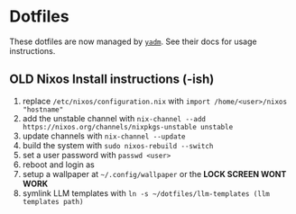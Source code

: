 # Dotfiles

These dotfiles are now managed by [`yadm`](https://yadm.io/). See their docs for usage instructions.

## OLD Nixos Install instructions (-ish)

1. replace `/etc/nixos/configuration.nix` with `import /home/<user>/nixos "hostname"`
1. add the unstable channel with `nix-channel --add https://nixos.org/channels/nixpkgs-unstable unstable`
1. update channels with `nix-channel --update`
1. build the system with `sudo nixos-rebuild --switch`
1. set a user password with `passwd <user>`
1. reboot and login as <user>
1. setup a wallpaper at `~/.config/wallpaper` or the **LOCK SCREEN WONT WORK**
1. symlink LLM templates with `ln -s ~/dotfiles/llm-templates (llm templates path)`
